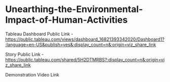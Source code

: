 # Unearthing-the-Environmental-Impact-of-Human-Activities


Tableau Dashboard Public Link - https://public.tableau.com/views/dashboard_16821393342020/Dashboard1?:language=en-US&publish=yes&:display_count=n&:origin=viz_share_link

Story Public Link - https://public.tableau.com/shared/5H2DTMRBS?:display_count=n&:origin=viz_share_link

Demonstration Video Link 
